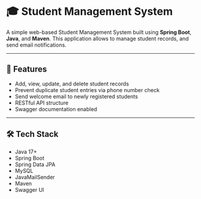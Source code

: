 # 🎓 Student Management System

A simple web-based Student Management System built using **Spring Boot**, **Java**, and **Maven**. This application allows  to manage student records, and send email notifications.

---

## 🚀 Features

- Add, view, update, and delete student records
- Prevent duplicate student entries via phone number check
- Send welcome email to newly registered students
- RESTful API structure
- Swagger documentation enabled

---

## 🛠 Tech Stack

- Java 17+
- Spring Boot
- Spring Data JPA
-  MySQL
- JavaMailSender
- Maven
- Swagger UI
